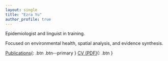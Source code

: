 ```yaml
---
layout: single
title: "Ezra Yu"
author_profile: true
---
```


Epidemiologist and linguist in training.  

Focused on environmental health, spatial analysis, and evidence synthesis.  

[Publications](/publications/){: .btn .btn--primary }
[CV (PDF)](/files/cv.pdf){: .btn }
